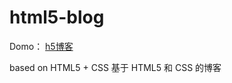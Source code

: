 # html5-blog

Domo： [h5博客](https://duanxs.com/html5-blog/)

based on HTML5 + CSS
基于 HTML5 和 CSS 的博客
